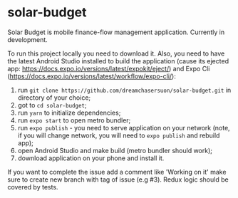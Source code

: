 # solar-budget
Solar Budget is mobile finance-flow management application.
Currently in development.

To run this project locally you need to download it. Also, you need to have the latest Android Studio installed to build the application (cause its ejected app: https://docs.expo.io/versions/latest/expokit/eject/) and Expo Cli (https://docs.expo.io/versions/latest/workflow/expo-cli/):

1. run `git clone https://github.com/dreamchasersuon/solar-budget.git`
in directory of your choice;
2. got to `cd solar-budget`;
3. run `yarn` to initialize dependencies;
4. run `expo start` to open metro bundler;
5. run `expo publish` - you need to serve application on your network (note, if you will change network, you will need to `expo publish` and rebuild app);
6. open Android Studio and make build (metro bundler should work);
7. download application on your phone and install it.

If you want to complete the issue add a comment like 'Working on it' make sure to create new branch with tag of issue (e.g #3). Redux logic should be covered by tests.

